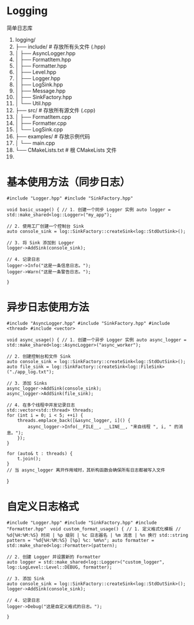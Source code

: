 # Logging
简单日志库

1. logging/
2. ├── include/          # 存放所有头文件 (.hpp)
3. │   ├── AsyncLogger.hpp
4. │   ├── FormatItem.hpp
5. │   ├── Formatter.hpp
6. │   ├── Level.hpp
7. │   ├── Logger.hpp
8. │   ├── LogSink.hpp
9. │   ├── Message.hpp
10. │   ├── SinkFactory.hpp
11. │   └── Util.hpp
12. ├── src/              # 存放所有源文件 (.cpp)
13. │   ├── FormatItem.cpp
14. │   ├── Formatter.cpp
15. │   └── LogSink.cpp
16. ├── examples/         # 存放示例代码
17. │   └── main.cpp
18. └── CMakeLists.txt    # 根 CMakeLists 文件
19. 

# 基本使用方法（同步日志）
`#include "Logger.hpp"
#include "SinkFactory.hpp"`

`void basic_usage() {
// 1. 创建一个同步 Logger 实例
auto logger = std::make_shared<log::Logger>("my_app");`

    // 2. 使用工厂创建一个控制台 Sink
    auto console_sink = log::SinkFactory::createSink<log::StdOutSink>();

    // 3. 将 Sink 添加到 Logger
    logger->AddSink(console_sink);

    // 4. 记录日志
    logger->Info("这是一条信息日志。");
    logger->Warn("这是一条警告日志。");
`}`


# 异步日志使用方法

`#include "AsyncLogger.hpp"
#include "SinkFactory.hpp"
#include <thread>
#include <vector>`

`void async_usage() {
// 1. 创建一个异步 Logger 实例
auto async_logger = std::make_shared<log::AsyncLogger>("async_worker");`

    // 2. 创建控制台和文件 Sink
    auto console_sink = log::SinkFactory::createSink<log::StdOutSink>();
    auto file_sink = log::SinkFactory::createSink<log::FileSink>("./app_log.txt");

    // 3. 添加 Sinks
    async_logger->AddSink(console_sink);
    async_logger->AddSink(file_sink);

    // 4. 在多个线程中并发记录日志
    std::vector<std::thread> threads;
    for (int i = 0; i < 5; ++i) {
        threads.emplace_back([&async_logger, i]() {
            async_logger->Info(__FILE__, __LINE__, "来自线程 ", i, " 的消息。");
        });
    }

    for (auto& t : threads) {
        t.join();
    }
    // 当 async_logger 离开作用域时，其析构函数会确保所有日志都被写入文件
}


# 自定义日志格式

`#include "Logger.hpp"
#include "SinkFactory.hpp"
#include "Formatter.hpp"
`
`void custom_format_usage() {
// 1. 定义格式化模板
// %d{%H:%M:%S} 时间 | %p 级别 | %c 日志器名 | %m 消息 | %n 换行
std::string pattern = "%d{%H:%M:%S} [%p] %c: %m%n";
auto formatter = std::make_shared<log::Formatter>(pattern);`

    // 2. 创建 Logger 并设置新的 Formatter
    auto logger = std::make_shared<log::Logger>("custom_logger", log::LogLevel::Level::DEBUG, formatter);

    // 3. 添加 Sink
    auto console_sink = log::SinkFactory::createSink<log::StdOutSink>();
    logger->AddSink(console_sink);

    // 4. 记录日志
    logger->Debug("这是自定义格式的日志。");
`}`